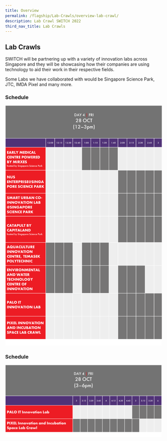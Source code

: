 ```yaml
---
title: Overview
permalink: /flagship/Lab-Crawls/overview-lab-crawl/
description: Lab Crawl SWITCH 2022
third_nav_title: Lab Crawls
---
```

## Lab Crawls
SWITCH will be partnering up with a variety of innovation labs across Singapore and they will be showcasing how their companies are using technology to aid their work in their respective fields. 

Some Labs we have collaborated with would be Singapore Science Park, JTC, IMDA Pixel and many more. 

### Schedule 
![SWITCH 2022 Lab Crawl ](/images/SWITCH%202022%20Lab%20Crawl.png)

### Schedule 
![SWITCH 2022 Lab Crawl](/images/SWITCH%202022%20Lab%20Crawl%20(2).png)